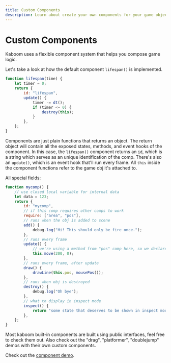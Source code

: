 ```yaml
---
title: Custom Components
description: Learn about create your own components for your game objects.
---
```


# Custom Components

Kaboom uses a flexible component system that helps you compose game logic.

Let's take a look at how the default component `lifespan()` is implemented.

```js
function lifespan(time) {
    let timer = 0;
    return {
        id: "lifespan",
        update() {
            timer -= dt();
            if (timer <= 0) {
                destroy(this);
            }
        },
    };
}
```

Components are just plain functions that returns an object. The return object will contain all the exposed states, methods, and event hooks of the component. In this case, the `lifespan()` component returns an `id`, which is a string which serves as an unique identification of the comp. There's also an `update()`, which is an event hook that'll run every frame. All `this` inside the component functions refer to the game obj it's attached to.

All special fields:

```js
function mycomp() {
    // use closed local variable for internal data
    let data = 123;
    return {
        id: "mycomp",
        // if this comp requires other comps to work
        require: ["area", "pos"],
        // runs when the obj is added to scene
        add() {
            debug.log("Hi! This should only be fire once.");
        },
        // runs every frame
        update() {
            // we're using a method from "pos" comp here, so we declare require "pos" above
            this.move(200, 0);
        },
        // runs every frame, after update
        draw() {
            drawLine(this.pos, mousePos());
        },
        // runs when obj is destroyed
        destroy() {
            debug.log("Oh bye");
        },
        // what to display in inspect mode
        inspect() {
            return "some state that deserves to be shown in inspect mode";
        },
    };
}
```

Most kaboom built-in components are built using public interfaces, feel free to check them out. Also check out the "drag", "platformer", "doublejump" demos with their own custom components.

Check out the [component demo](https://kaboomjs.com/play?example=component).
